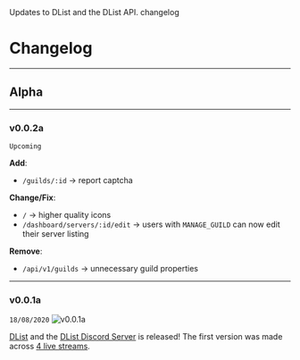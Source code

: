 <title>Changelog</title>
<description>Updates to DList and the DList API.</description>
<url>changelog</url>

# Changelog

---

## Alpha

---

### v0.0.2a
`Upcoming`

**Add**:
- `/guilds/:id` -> report captcha 

**Change/Fix**:
- `/` -> higher quality icons
- `/dashboard/servers/:id/edit` -> users with `MANAGE_GUILD` can now edit their server listing

**Remove**:
- `/api/v1/guilds` -> unnecessary guild properties

---

### v0.0.1a
`18/08/2020`
![v0.0.1a](assets/docs/img/v0.0.1a.png)

[DList](/) and the [DList Discord Server](/server) is released!
The first version was made across [4 live streams](https://youtube.com/ADAMJR).
